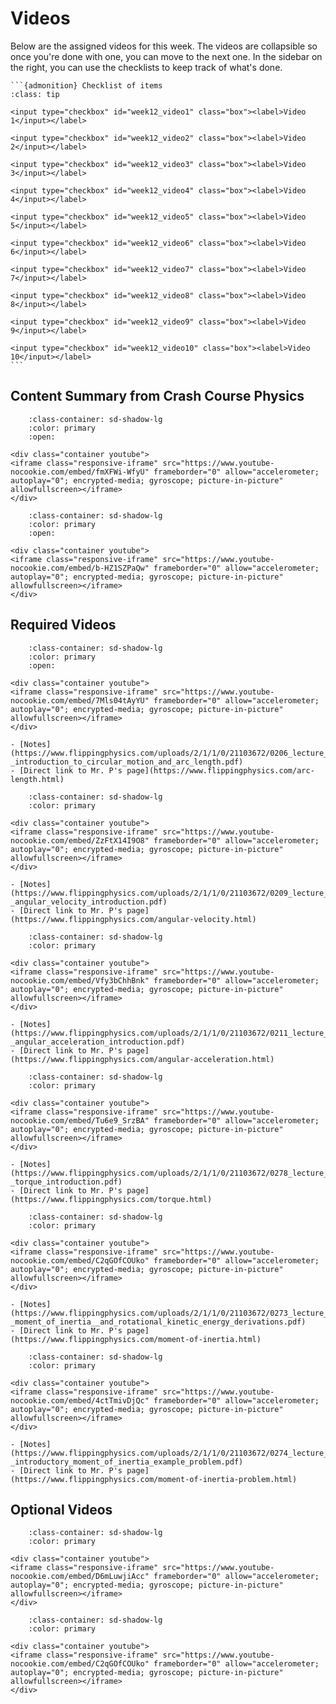 # Videos

Below are the assigned videos for this week. 
The videos are collapsible so once you're done with one, you can move to the next one.
In the sidebar on the right, you can use the checklists to keep track of what's done.

````{margin}
```{admonition} Checklist of items
:class: tip

<input type="checkbox" id="week12_video1" class="box"><label>Video 1</input></label>

<input type="checkbox" id="week12_video2" class="box"><label>Video 2</input></label>

<input type="checkbox" id="week12_video3" class="box"><label>Video 3</input></label>

<input type="checkbox" id="week12_video4" class="box"><label>Video 4</input></label>

<input type="checkbox" id="week12_video5" class="box"><label>Video 5</input></label>

<input type="checkbox" id="week12_video6" class="box"><label>Video 6</input></label>

<input type="checkbox" id="week12_video7" class="box"><label>Video 7</input></label>

<input type="checkbox" id="week12_video8" class="box"><label>Video 8</input></label>

<input type="checkbox" id="week12_video9" class="box"><label>Video 9</input></label>

<input type="checkbox" id="week12_video10" class="box"><label>Video 10</input></label>
```
````

## Content Summary from Crash Course Physics

```{dropdown} Rotational Motion
    :class-container: sd-shadow-lg
    :color: primary
    :open:

<div class="container youtube">
<iframe class="responsive-iframe" src="https://www.youtube-nocookie.com/embed/fmXFWi-WfyU" frameborder="0" allow="accelerometer; autoplay="0"; encrypted-media; gyroscope; picture-in-picture" allowfullscreen></iframe>
</div>
```

```{dropdown} Torque
    :class-container: sd-shadow-lg
    :color: primary
    :open:

<div class="container youtube">
<iframe class="responsive-iframe" src="https://www.youtube-nocookie.com/embed/b-HZ1SZPaQw" frameborder="0" allow="accelerometer; autoplay="0"; encrypted-media; gyroscope; picture-in-picture" allowfullscreen></iframe>
</div>
```

## Required Videos

```{dropdown} 1. Introduction to Circular Motion and Arc Length
    :class-container: sd-shadow-lg
    :color: primary
    :open:

<div class="container youtube">
<iframe class="responsive-iframe" src="https://www.youtube-nocookie.com/embed/7Mls04tAyYU" frameborder="0" allow="accelerometer; autoplay="0"; encrypted-media; gyroscope; picture-in-picture" allowfullscreen></iframe>
</div>

- [Notes](https://www.flippingphysics.com/uploads/2/1/1/0/21103672/0206_lecture_notes_-_introduction_to_circular_motion_and_arc_length.pdf)
- [Direct link to Mr. P's page](https://www.flippingphysics.com/arc-length.html)
```

```{dropdown} 2. Angular Velocity Introduction
    :class-container: sd-shadow-lg
    :color: primary

<div class="container youtube">
<iframe class="responsive-iframe" src="https://www.youtube-nocookie.com/embed/ZzFtX14I9O8" frameborder="0" allow="accelerometer; autoplay="0"; encrypted-media; gyroscope; picture-in-picture" allowfullscreen></iframe>
</div>

- [Notes](https://www.flippingphysics.com/uploads/2/1/1/0/21103672/0209_lecture_notes_-_angular_velocity_introduction.pdf)
- [Direct link to Mr. P's page](https://www.flippingphysics.com/angular-velocity.html)
```

```{dropdown} 3. Angular Acceleration Introduction
    :class-container: sd-shadow-lg
    :color: primary

<div class="container youtube">
<iframe class="responsive-iframe" src="https://www.youtube-nocookie.com/embed/Vfy3bChhBnk" frameborder="0" allow="accelerometer; autoplay="0"; encrypted-media; gyroscope; picture-in-picture" allowfullscreen></iframe>
</div>

- [Notes](https://www.flippingphysics.com/uploads/2/1/1/0/21103672/0211_lecture_notes_-_angular_acceleration_introduction.pdf)
- [Direct link to Mr. P's page](https://www.flippingphysics.com/angular-acceleration.html)
```

```{dropdown} 4.  Introduction to Torque
    :class-container: sd-shadow-lg
    :color: primary

<div class="container youtube">
<iframe class="responsive-iframe" src="https://www.youtube-nocookie.com/embed/Tu6e9_SrzBA" frameborder="0" allow="accelerometer; autoplay="0"; encrypted-media; gyroscope; picture-in-picture" allowfullscreen></iframe>
</div>

- [Notes](https://www.flippingphysics.com/uploads/2/1/1/0/21103672/0278_lecture_notes_-_torque_introduction.pdf)
- [Direct link to Mr. P's page](https://www.flippingphysics.com/torque.html)
```

```{dropdown} 5. Moment of Inertia Introduction and Rotational Kinetic Energy Derivation
    :class-container: sd-shadow-lg
    :color: primary

<div class="container youtube">
<iframe class="responsive-iframe" src="https://www.youtube-nocookie.com/embed/C2qGOfCOUko" frameborder="0" allow="accelerometer; autoplay="0"; encrypted-media; gyroscope; picture-in-picture" allowfullscreen></iframe>
</div>

- [Notes](https://www.flippingphysics.com/uploads/2/1/1/0/21103672/0273_lecture_notes_-_moment_of_inertia__and_rotational_kinetic_energy_derivations.pdf)
- [Direct link to Mr. P's page](https://www.flippingphysics.com/moment-of-inertia.html)
```

```{dropdown} 6. Introductory Moment of Inertia and Rotational Kinetic Energy Problem
    :class-container: sd-shadow-lg
    :color: primary
    
<div class="container youtube">
<iframe class="responsive-iframe" src="https://www.youtube-nocookie.com/embed/4ctTmivDjQc" frameborder="0" allow="accelerometer; autoplay="0"; encrypted-media; gyroscope; picture-in-picture" allowfullscreen></iframe>
</div>

- [Notes](https://www.flippingphysics.com/uploads/2/1/1/0/21103672/0274_lecture_notes_-_introductory_moment_of_inertia_example_problem.pdf)
- [Direct link to Mr. P's page](https://www.flippingphysics.com/moment-of-inertia-problem.html)
```

## Optional Videos

```{dropdown} 7. Introductory Angular Velocity Problem - A Turning Bike Tire Energy Problem
    :class-container: sd-shadow-lg
    :color: primary
    
<div class="container youtube">
<iframe class="responsive-iframe" src="https://www.youtube-nocookie.com/embed/D6mLuwjiAcc" frameborder="0" allow="accelerometer; autoplay="0"; encrypted-media; gyroscope; picture-in-picture" allowfullscreen></iframe>
</div>
```

```{dropdown} (NEW!) 8. Moment of Inertia Introduction and Rotational Kinetic Energy Derivation
    :class-container: sd-shadow-lg
    :color: primary
    
<div class="container youtube">
<iframe class="responsive-iframe" src="https://www.youtube-nocookie.com/embed/C2qGOfCOUko" frameborder="0" allow="accelerometer; autoplay="0"; encrypted-media; gyroscope; picture-in-picture" allowfullscreen></iframe>
</div>
```